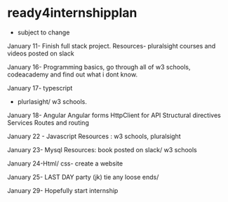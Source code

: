 # ready4internshipplan

* subject to change

January 11- Finish full stack project.
Resources- pluralsight courses and videos posted on slack

January 16- Programming basics, go through all of w3 schools, codeacademy and find out what i dont know.


January 17- typescript
- plurlasight/ w3 schools.

January 18-  Angular 
    Angular forms
    HttpClient for API
    Structural directives
    Services
    Routes and routing


January 22 - Javascript
Resources : w3 schools, pluralsight


January 23- Mysql
Resources: book posted on slack/ w3 schools


January 24-Html/ css- create a website



January 25- LAST DAY party (jk) tie any loose ends/ 


January 29- Hopefully start internship


